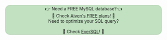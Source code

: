&nbsp;<p style="background: #C1E1C1;border: 2px solid #b4d3b2;border-radius: 15px;text-align: center;">👉 Need a FREE MySQL database?👈<br>🦀 Check <a href="https://go.aiven.io/francesco-signup">Aiven's FREE plans</a>! 🦀<br>
Need to optimize your SQL query?  <br><br>
🐧 Check <a href="https://www.eversql.com/?utm_medium=organic&utm_source=ext_blog&utm_content=ftisiotwebsite">EverSQL</a>! 🐧</p>
